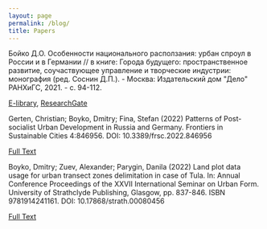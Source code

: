 ```yaml
---
layout: page
permalink: /blog/
title: Papers
---
```


Бойко Д.О. Особенности национального расползания: урбан спроул в России и в Германии // в книге: Города будущего: пространственное развитие, соучаствующее управление и творческие индустрии: монография (ред. Соснин Д.П.). - Москва: Издательский дом "Дело" РАНХиГС, 2021. - с. 94-112.

[E-library](https://elibrary.ru/item.asp?id=48240304&pff=1),
[ResearchGate](https://www.researchgate.net/publication/358549457_Osobennosti_nacionalnogo_raspolzania_urban_sproul_v_Rossii_i_v_Germanii)


Gerten, Christian; Boyko, Dmitry; Fina, Stefan (2022) Patterns of Post-socialist Urban Development in Russia and Germany. Frontiers in Sustainable Cities 4:846956. DOI: 10.3389/frsc.2022.846956

[Full Text](https://www.frontiersin.org/articles/10.3389/frsc.2022.846956/full)


Boyko, Dmitry; Zuev, Alexander; Parygin, Danila (2022) Land plot data usage for urban transect zones delimitation in case of Tula. In: Annual Conference Proceedings of the XXVII International Seminar on Urban Form. University of Strathclyde Publishing, Glasgow, pp. 837-846. ISBN 9781914241161. DOI: 10.17868/strath.00080456

[Full Text](https://strathprints.strath.ac.uk/80456/)
